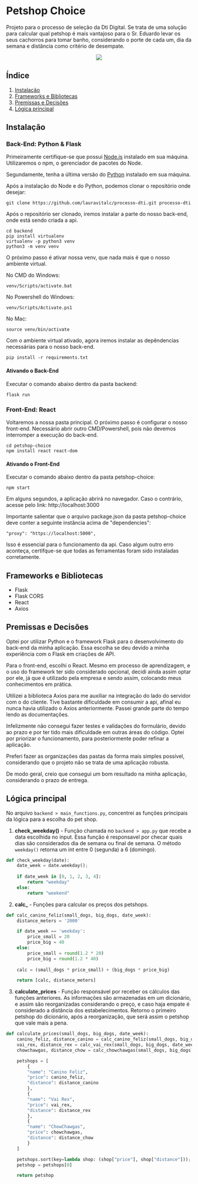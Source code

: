 
# Petshop Choice

Projeto para o processo de seleção da Dti Digital. Se trata de uma solução para calcular qual petshop é mais vantajoso para o Sr. Eduardo levar os seus cachorros para tomar banho, considerando o porte de cada um, dia da semana e distância como critério de desempate.

<div align="center">
<img src="https://github.com/lauravitalc/processo-dti/assets/93387750/8c841e9d-54db-4c2c-b90a-bd310e0c5d01">
</div>

## Índice
1. [Instalação](#instalação)
2. [Frameworks e Bibliotecas](#frameworks-e-bibliotecas)
3. [Premissas e Decisões](#premissas-e-decisões)
4. [Lógica principal](#lógica-principal)
   
## Instalação

### Back-End: Python & Flask
Primeiramente certifique-se que possui [Node.js](https://nodejs.org/en) instalado em sua máquina. Utilizaremos o npm, o gerenciador de pacotes do Node.

Segundamente, tenha a última versão do [Python](https://www.python.org/downloads/) instalado em sua máquina.

Após a instalação do Node e do Python, podemos clonar o repositório onde desejar:

```
git clone https://github.com/lauravitalc/processo-dti.git processo-dti
```

Após o repositório ser clonado, iremos instalar a parte do nosso back-end, onde está sendo criada a api.

```
cd backend
pip install virtualenv 
virtualenv -p python3 venv
python3 -m venv venv 
```

O próximo passo é ativar nossa venv, que nada mais é que o nosso ambiente virtual.

No CMD do Windows:
```
venv/Scripts/activate.bat
```

No Powershell do Windows:
```
venv/Scripts/Activate.ps1
```

No Mac:
```
source venv/bin/activate
```

Com o ambiente virtual ativado, agora iremos instalar as depêndencias necessárias para o nosso back-end.

```
pip install -r requirements.txt
```
#### Ativando o Back-End
Executar o comando abaixo dentro da pasta backend:

```
flask run 
```

### Front-End: React

Voltaremos a nossa pasta principal. O próximo passo é configurar o nosso front-end. 
Necessário abrir outro CMD/Powershell, pois não devemos interromper a execução do back-end.

```
cd petshop-choice
npm install react react-dom
```

#### Ativando o Front-End

Executar o comando abaixo dentro da pasta petshop-choice:

```
npm start
```

Em alguns segundos, a aplicação abrirá no navegador. Caso o contrário, acesse pelo link: 
http://localhost:3000

Importante salientar que o arquivo package.json da pasta petshop-choice deve conter a seguinte instância acima de "dependencies":

```
"proxy": "https://localhost:5000",
```

Isso é essencial para o funcionamento da api. Caso algum outro erro aconteça, certifque-se que todas as ferramentas foram sido instaladas corretamente.

## Frameworks e Bibliotecas

 - Flask
 - Flask CORS
 - React
 - Axios

## Premissas e Decisões

Optei por utilizar Python e o framework Flask para o desenvolvimento do back-end da minha aplicação. Essa escolha se deu devido a minha experiência com o Flask em criações de API. 

Para o front-end, escolhi o React. Mesmo em processo de aprendizagem, e o uso do framework ter sido considerado opcional, decidi ainda assim optar por ele, já que é utilizado pela empresa e sendo assim, colocando meus conhecimentos em prática.

Utilizei a biblioteca Axios para me auxiliar na integração do lado do servidor com o do cliente. Tive bastante dificuldade em consumir a api, afinal eu nunca havia utilizado o Axios anteriormente. Passei grande parte do tempo lendo as documentações.

Infelizmente não consegui fazer testes e validações do formulário, devido ao prazo e por ter tido mais dificuldade em outras áreas do código. Optei por priorizar o funcionamento, para posteriormente poder refinar a aplicação.

Preferi fazer as organizações das pastas da forma mais simples possível, considerando que o projeto não se trata de uma aplicação robusta.

De modo geral, creio que consegui um bom resultado na minha aplicação, considerando o prazo de entrega. 


## Lógica principal

No arquivo `backend > main_functions.py`, concentrei as funções principais da lógica para a escolha do pet shop.

1. **check_weekday()** - Função chamada no `backend > app.py` que recebe a data escolhida no input. Essa função é responsavel por checar quais dias são considerados dia de semana ou final de semana. O método `weekday()` retorna um int entre 0 (segunda) a 6 (domingo).

```python
def check_weekday(date):
    date_week = date.weekday();
    
    if date_week in [0, 1, 2, 3, 4]: 
        return "weekday"
    else:
        return "weekend"
```
2. **calc_** - Funções para calcular os preços dos petshops.

```python
def calc_canino_feliz(small_dogs, big_dogs, date_week):
    distance_meters = '2000'

    if date_week == 'weekday':
        price_small = 20
        price_big = 40
    else:
        price_small = round(1.2 * 20)
        price_big = round(1.2 * 40)
    
    calc = (small_dogs * price_small) + (big_dogs * price_big)

    return [calc, distance_meters]
```

3. **calculate_prices** - Função responsável por receber os cálculos das funções anteriores. As informações são armazenadas em um dicionário, e assim são reorganizadas considerando o preço, e caso haja empate é considerado a distância dos estabelecimentos. Retorno o primeiro petshop do dicionário, após a reorganização, que será assim o petshop que vale mais a pena.

```python
def calculate_prices(small_dogs, big_dogs, date_week):
    canino_feliz, distance_canino = calc_canino_feliz(small_dogs, big_dogs, date_week)
    vai_rex, distance_rex = calc_vai_rex(small_dogs, big_dogs, date_week)
    chowchawgas, distance_chow = calc_chowchawgas(small_dogs, big_dogs)

    petshops = [
        { 
        "name": "Canino Feliz",
        "price": canino_feliz,
        "distance": distance_canino
        },
        {
        "name": "Vai Rex",
        "price": vai_rex,
        "distance": distance_rex
        },
        {
        "name": "ChowChawgas",
        "price": chowchawgas,
        "distance": distance_chow
        }
    ]

    petshops.sort(key=lambda shop: (shop["price"], shop["distance"]));
    petshop = petshops[0]

    return petshop
```
